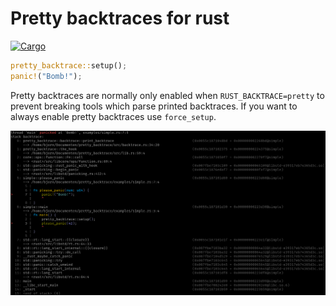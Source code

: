 # Pretty backtraces for rust

[![Cargo](https://img.shields.io/crates/v/pretty_backtrace.svg)](https://crates.io/crates/pretty_backtrace)

```rust
pretty_backtrace::setup();
panic!("Bomb!");
```

Pretty backtraces are normally only enabled when `RUST_BACKTRACE=pretty` to prevent breaking tools
which parse printed backtraces. If you want to always enable pretty backtraces use `force_setup`.

![screenshot](screenshot.png)
